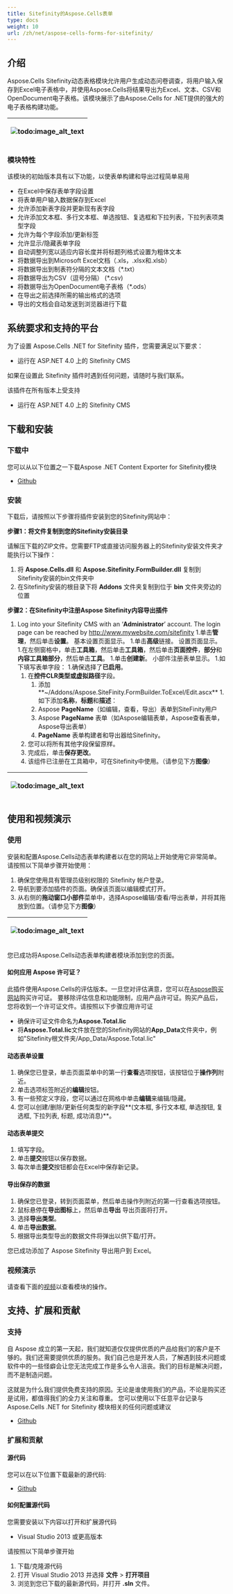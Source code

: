 ```yaml
---
title: Sitefinity的Aspose.Cells表单
type: docs
weight: 10
url: /zh/net/aspose-cells-forms-for-sitefinity/
---
```


## **介绍**

Aspose.Cells Sitefinity动态表格模块允许用户生成动态问卷调查，将用户输入保存到Excel电子表格中，并使用Aspose.Cells将结果导出为Excel、文本、CSV和OpenDocument电子表格。该模块展示了由Aspose.Cells for .NET提供的强大的电子表格构建功能。

|<p>![todo:image_alt_text](aspose-cells-forms-for-sitefinity_1)</p><p></p>|
| :- |

### **模块特性**

该模块的初始版本具有以下功能，以使表单构建和导出过程简单易用

- 在Excel中保存表单字段设置
- 将表单用户输入数据保存到Excel
- 允许添加新表字段并更新现有表字段
- 允许添加文本框、多行文本框、单选按钮、复选框和下拉列表，下拉列表项类型字段
- 允许为每个字段添加/更新标签
- 允许显示/隐藏表单字段
- 自动调整列宽以适应内容长度并将标题列格式设置为粗体文本
- 将数据导出到Microsoft Excel文档（.xls，.xlsx和.xlsb）
- 将数据导出到制表符分隔的文本文档（*.txt）
- 将数据导出为CSV（逗号分隔） (*.csv)
- 将数据导出为OpenDocument电子表格（*.ods）
- 在导出之前选择所需的输出格式的选项
- 导出的文档会自动发送到浏览器进行下载

## **系统要求和支持的平台**

为了设置 Aspose.Cells .NET for Sitefinity 插件，您需要满足以下要求：

- 运行在 ASP.NET 4.0 上的 Sitefinity CMS

如果在设置此 Sitefinity 插件时遇到任何问题，请随时与我们联系。

该插件在所有版本上受支持

- 运行在 ASP.NET 4.0 上的 Sitefinity CMS

## **下载和安装**

### **下载中**

您可以从以下位置之一下载Aspose .NET Content Exporter for Sitefinity模块

- [Github](https://github.com/aspose-cells/Aspose.Cells-for-.NET/tree/master/Plugins/SiteFinity/Aspose.SiteFinity.FormBuilder.ToExcel)

### **安装**

下载后，请按照以下步骤将插件安装到您的Sitefinity网站中：

**步骤1：将文件复制到您的Sitefinity安装目录**

请解压下载的ZIP文件。您需要FTP或直接访问服务器上的Sitefinity安装文件夹才能执行以下操作：

1. 将 **Aspose.Cells.dll** 和 **Aspose.Sitefinity.FormBuilder.dll** 复制到Sitefinity安装的bin文件夹中
1. 在Sitefinity安装的根目录下将 **Addons** 文件夹复制到位于 **bin** 文件夹旁边的位置

**步骤2：在Sitefinity中注册Aspose Sitefinity内容导出插件**

1. Log into your Sitefinity CMS with an ‘**Administrator**’ account. The login page can be reached by <http://www.mywebsite.com/sitefinity>
1.单击**管理**，然后单击**设置**。
   基本设置页面显示。
1.单击**高级**链接。
   设置页面显示。
1.在左侧窗格中，单击**工具箱**，然后单击**工具箱**，然后单击**页面控件**，**部分**和**内容工具箱部分**，然后单击**工具**。
1.单击**创建新**。
   小部件注册表单显示。
1.如下填写表单字段： 
   1.确保选择了**已启用**。 
      1. 在**控件CLR类型或虚拟路径**字段。 
         1. 添加**~/Addons/Aspose.SiteFinity.FormBuilder.ToExcel/Edit.ascx**
      1.如下添加**名称**，**标题**和**描述**： 
         1. Aspose **PageName**（如编辑，查看，导出）表单到SiteFinity用户
         1. Aspose **PageName** 表单（如Aspose编辑表单，Aspose查看表单，Aspose导出表单）
         1. **PageName** 表单构建者和导出器给Sitefinity。
      1. 您可以将所有其他字段保留原样。
      1. 完成后，单击**保存更改**。
      1. 该组件已注册在工具箱中，可在Sitefinity中使用。（请参见下方**图像**）

|<p>![todo:image_alt_text](picture1.png)</p><p></p>|
| :- |

## **使用和视频演示**

### **使用**

安装和配置Aspose.Cells动态表单构建者以在您的网站上开始使用它非常简单。请按照以下简单步骤开始使用：

1. 确保您使用具有管理员级别权限的 Sitefinity 帐户登录。
1. 导航到要添加插件的页面。确保该页面以编辑模式打开。
1. 从右侧的**拖动窗口小部件**菜单中，选择Aspose编辑/查看/导出表单，并将其拖放到位置。（请参见下方**图像**）

|<p>![todo:image_alt_text](aspose-cells-forms-for-sitefinity_2)</p><p></p>|
| :- |

您已成功将Aspose.Cells动态表单构建者模块添加到您的页面。

#### **如何应用 Aspose 许可证？**

此插件使用Aspose.Cells的评估版本。一旦您对评估满意，您可以在[Aspose购买网站](https://purchase.aspose.com/buy)购买许可证。
要移除评估信息和功能限制，应用产品许可证。购买产品后，您将收到一个许可证文件。请按照以下步骤应用许可证

- 确保许可证文件命名为**Aspose.Total.lic**
- 将**Aspose.Total.lic**文件放在您的Sitefinity网站的**App_Data**文件夹中，例如"Sitefinity根文件夹/App_Data/Aspose.Total.lic"

#### **动态表单设置**

1. 确保您已登录，单击页面菜单中的第一行**查看**选项按钮，该按钮位于**操作列**附近。  
1. 单击选项标签附近的**编辑**按钮。
1. 有一些预定义字段，您可以通过在网格中单击**编辑**来编辑/隐藏。
1. 您可以创建/删除/更新任何类型的新字段**(文本框, 多行文本框, 单选按钮, 复选框, 下拉列表, 标题, 成功消息)**。

#### **动态表单提交**

1. 填写字段。
1. 单击**提交**按钮以保存数据。
1. 每次单击**提交**按钮都会在Excel中保存新记录。

#### **导出保存的数据**

1. 确保您已登录，转到页面菜单，然后单击操作列附近的第一行查看选项按钮。
1. 鼠标悬停在**导出图标**上，然后单击**导出** 导出页面将打开。
1. 选择**导出类型**。
1. 单击**导出数据**。
1. 根据导出类型导出的数据文件将弹出以供下载/打开。

您已成功添加了 Aspose Sitefinity 导出用户到 Excel。

### **视频演示**

请查看下面的[视频](https://www.youtube.com/watch?v=La5WMCvafR0)以查看模块的操作。

## **支持、扩展和贡献**

### **支持**

自 Aspose 成立的第一天起，我们就知道仅仅提供优质的产品给我们的客户是不够的。我们还需要提供优质的服务。我们自己也是开发人员，了解遇到技术问题或软件中的一些怪癖会让您无法完成工作是多么令人沮丧。我们的目标是解决问题，而不是制造问题。

这就是为什么我们提供免费支持的原因。无论是谁使用我们的产品，不论是购买还是试用，都值得我们的全力关注和尊重。
您可以使用以下任意平台记录与 Aspose.Cells .NET for Sitefinity 模块相关的任何问题或建议

- [Github](https://github.com/aspose-cells/Aspose.Cells-for-.NET/issues)

### **扩展和贡献**

#### **源代码**

您可以在以下位置下载最新的源代码:

- [Github](https://github.com/aspose-cells/Aspose.Cells-for-.NET)

#### **如何配置源代码**

您需要安装以下内容以打开和扩展源代码

- Visual Studio 2013 或更高版本

请按照以下简单步骤开始

1. 下载/克隆源代码
1. 打开 Visual Studio 2013 并选择 **文件** > **打开项目**
1. 浏览到您已下载的最新源代码，并打开 **.sln** 文件。
